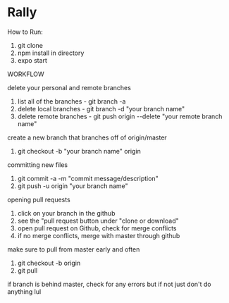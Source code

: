 # Rally
How to Run:

1. git clone
2. npm install in directory
3. expo start

WORKFLOW

delete your personal and remote branches
1. list all of the branches - git branch -a        
2. delete local branches - git branch -d "your branch name"
3. delete remote branches - git push origin --delete "your remote branch name"

create a new branch that branches off of origin/master
1. git checkout -b "your branch name" origin

committing new files
1. git commit -a -m "commit message/description"
2. git push -u origin "your branch name"

opening pull requests
1. click on your branch in the github
2. see the "pull request button under "clone or download"
3. open pull request on Github, check for merge conflicts
4. if no merge conflicts, merge with master through github

make sure to pull from master early and often
1. git checkout -b origin
2. git pull

if branch is behind master, check for any errors but if not just don't do anything lul
